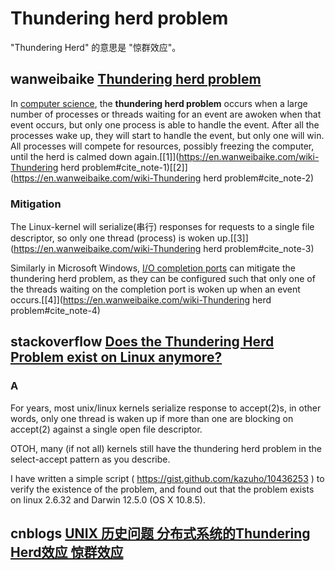 # Thundering herd problem

"Thundering Herd" 的意思是 "惊群效应"。



## wanweibaike [Thundering herd problem](https://en.wanweibaike.com/wiki-Thundering%20herd%20problem)

In [computer science](https://en.wanweibaike.com/wiki-Computer_science), the **thundering herd problem** occurs when a large number of processes or threads waiting for an event are awoken when that event occurs, but only one process is able to handle the event. After all the processes wake up, they will start to handle the event, but only one will win. All processes will compete for resources, possibly freezing the computer, until the herd is calmed down again.[[1\]](https://en.wanweibaike.com/wiki-Thundering herd problem#cite_note-1)[[2\]](https://en.wanweibaike.com/wiki-Thundering herd problem#cite_note-2)



### Mitigation

The Linux-kernel will serialize(串行) responses for requests to a single file descriptor, so only one thread (process) is woken up.[[3\]](https://en.wanweibaike.com/wiki-Thundering herd problem#cite_note-3)



Similarly in Microsoft Windows, [I/O completion ports](https://en.wanweibaike.com/wiki-Input/output_completion_port) can mitigate the thundering herd problem, as they can be configured such that only one of the threads waiting on the completion port is woken up when an event occurs.[[4\]](https://en.wanweibaike.com/wiki-Thundering herd problem#cite_note-4)



## stackoverflow [Does the Thundering Herd Problem exist on Linux anymore?](https://stackoverflow.com/questions/2213779/does-the-thundering-herd-problem-exist-on-linux-anymore)



### A

For years, most unix/linux kernels serialize response to accept(2)s, in other words, only one thread is waken up if more than one are blocking on accept(2) against a single open file descriptor.

OTOH, many (if not all) kernels still have the thundering herd problem in the select-accept pattern as you describe.

I have written a simple script ( https://gist.github.com/kazuho/10436253 ) to verify the existence of the problem, and found out that the problem exists on linux 2.6.32 and Darwin 12.5.0 (OS X 10.8.5).





## cnblogs [UNIX 历史问题 分布式系统的Thundering Herd效应 惊群效应](https://www.cnblogs.com/rsapaper/p/10835868.html)
